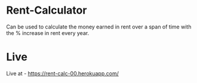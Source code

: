# Rent-Calculator
Can be used to calculate the money earned in rent over a span of time with the % increase in rent every year.

# Live
Live at - https://rent-calc-00.herokuapp.com/
